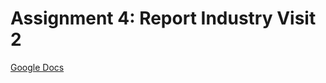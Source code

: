 # Assignment 4: Report Industry Visit 2

[Google Docs](https://docs.google.com/document/d/1X_2-C9YFuShx8QussnO21ggUEfuelkXib_RGDLb-0Zc/edit?usp=sharing)

